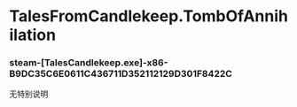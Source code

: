 # TalesFromCandlekeep.TombOfAnnihilation

### steam-[TalesCandlekeep.exe]-x86-B9DC35C6E0611C436711D352112129D301F8422C
无特别说明